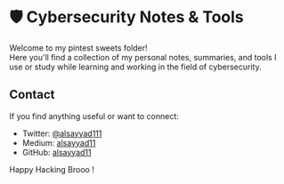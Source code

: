 # 🛡️ Cybersecurity Notes & Tools

Welcome to my pintest sweets folder!  
Here you'll find a collection of my personal notes, summaries, and tools I use or study while learning and working in the field of cybersecurity.

##  Contact

If you find anything useful or want to connect:
- Twitter: [@alsayyad111](https://twitter.com/alsayyad111)
- Medium: [alsayyad11](https://medium.com/@alsayyad11)
- GitHub: [alsayyad11](https://github.com/alsayyad11)

Happy Hacking Brooo ! 
